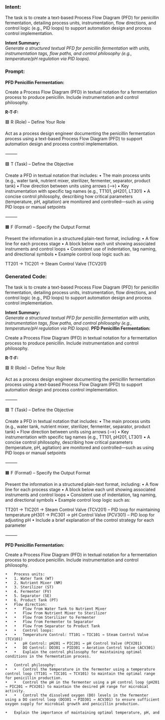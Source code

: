 ### Intent:
The task is to create a text-based Process Flow Diagram (PFD) for penicillin fermentation, detailing process units, instrumentation, flow directions, and control logic (e.g., PID loops) to support automation design and process control implementation.  

**Intent Summary:**  
*Generate a structured textual PFD for penicillin fermentation with units, instrumentation tags, flow paths, and control philosophy (e.g., temperature/pH regulation via PID loops).*

### Prompt:
**PFD Penicillin Fermentation:**

Create a Process Flow Diagram (PFD) in textual notation for a fermentation process to produce penicillin. Include instrumentation and control philosophy.

**R-T-F:**

🟥 R (Role) – Define Your Role

Act as a process design engineer documenting the penicillin fermentation process using a text-based Process Flow Diagram (PFD) to support automation design and process control implementation.

⸻

🟩 T (Task) – Define the Objective

Create a PFD in textual notation that includes:
	•	The main process units (e.g., water tank, nutrient mixer, sterilizer, fermenter, separator, product tank)
	•	Flow direction between units using arrows (-->)
	•	Key instrumentation with specific tag names (e.g., TT101, pH201, LT301)
	•	A concise control philosophy, describing how critical parameters (temperature, pH, agitation) are monitored and controlled—such as using PID loops or manual setpoints

⸻

🟧 F (Format) – Specify the Output Format

Present the information in a structured plain-text format, including:
	•	A flow line for each process stage
	•	A block below each unit showing associated instruments and control loops
	•	Consistent use of indentation, tag naming, and directional symbols
	•	Example control loop logic such as:

 TT201 → TIC201 → Steam Control Valve (TCV201)

### Generated Code:
The task is to create a text-based Process Flow Diagram (PFD) for penicillin fermentation, detailing process units, instrumentation, flow directions, and control logic (e.g., PID loops) to support automation design and process control implementation.  

**Intent Summary:**  
*Generate a structured textual PFD for penicillin fermentation with units, instrumentation tags, flow paths, and control philosophy (e.g., temperature/pH regulation via PID loops).*
**PFD Penicillin Fermentation:**

Create a Process Flow Diagram (PFD) in textual notation for a fermentation process to produce penicillin. Include instrumentation and control philosophy.

**R-T-F:**

🟥 R (Role) – Define Your Role

Act as a process design engineer documenting the penicillin fermentation process using a text-based Process Flow Diagram (PFD) to support automation design and process control implementation.

⸻

🟩 T (Task) – Define the Objective

Create a PFD in textual notation that includes:
	•	The main process units (e.g., water tank, nutrient mixer, sterilizer, fermenter, separator, product tank)
	•	Flow direction between units using arrows (-->)
	•	Key instrumentation with specific tag names (e.g., TT101, pH201, LT301)
	•	A concise control philosophy, describing how critical parameters (temperature, pH, agitation) are monitored and controlled—such as using PID loops or manual setpoints

⸻

🟧 F (Format) – Specify the Output Format

Present the information in a structured plain-text format, including:
	•	A flow line for each process stage
	•	A block below each unit showing associated instruments and control loops
	•	Consistent use of indentation, tag naming, and directional symbols
	•	Example control loop logic such as:

 TT201 → TIC201 → Steam Control Valve (TCV201) – PID loop for maintaining temperature
 pH301 → PIC301 → pH Control Valve (PCV301) – PID loop for adjusting pH
	•	Include a brief explanation of the control strategy for each parameter

⸻

**PFD Penicillin Fermentation:**

Create a Process Flow Diagram (PFD) in textual notation for a fermentation process to produce penicillin. Include instrumentation and control philosophy.

	•	Process units:
	•	1. Water Tank (WT)
	•	2. Nutrient Mixer (NM)
	•	3. Sterilizer (ST)
	•	4. Fermenter (FV)
	•	5. Separator (SE)
	•	6. Product Tank (PT)
	•	Flow direction:
	•	•	Flow from Water Tank to Nutrient Mixer
	•	•	Flow from Nutrient Mixer to Sterilizer
	•	•	Flow from Sterilizer to Fermenter
	•	•	Flow from Fermenter to Separator
	•	•	Flow from Separator to Product Tank
	•	•	Control loops:
	•	•	Temperature Control: TT101 → TIC101 → Steam Control Valve (TCV101)
	•	•	pH Control: pH201 → PIC201 → pH Control Valve (PCV201)
	•	•	DO Control: DO301 → PID301 → Aeration Control Valve (ACV301)
	•	•	Explain the control philosophy for maintaining optimal conditions in the fermentation process.

	•	Control philosophy:
	•	•	Control the temperature in the fermenter using a temperature control loop (TT101 → TIC101 → TCV101) to maintain the optimal range for penicillin production.
	•	•	Control the pH in the fermenter using a pH control loop (pH201 → PIC201 → PCV201) to maintain the desired pH range for microbial activity.
	•	•	Control the dissolved oxygen (DO) levels in the fermenter using a DO control loop (DO301 → PID301 → ACV301) to ensure sufficient oxygen supply for microbial growth and penicillin production.

	•	Explain the importance of maintaining optimal temperature, pH, and
